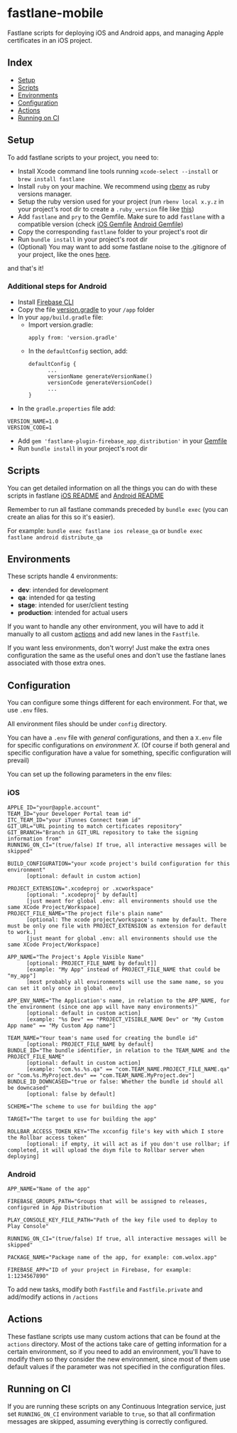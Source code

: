 fastlane-mobile
================
Fastlane scripts for deploying iOS and Android apps, and managing Apple certificates in an iOS project.

## Index

- [Setup](#setup)
- [Scripts](#scripts)
- [Environments](#environments)
- [Configuration](#configuration)
- [Actions](#actions)
- [Running on CI](#running-on-ci)

## Setup

To add fastlane scripts to your project, you need to:

- Install Xcode command line tools running `xcode-select --install` or `brew install fastlane`
- Install `ruby` on your machine. We recommend using [rbenv](http://rbenv.org/) as ruby versions manager.
- Setup the ruby version used for your project (run `rbenv local x.y.z` in your project's root dir to create a `.ruby_version` file like [this](./.ruby_version))
- Add `fastlane` and `pry` to the Gemfile. Make sure to add `fastlane` with a compatible version (check [iOS Gemfile](./ios/Gemfile) [Android Gemfile](./android/Gemfile))
- Copy the corresponding `fastlane` folder to your project's root dir
- Run `bundle install` in your project's root dir
- (Optional) You may want to add some fastlane noise to the .gitignore of your project, like the ones [here](./.gitignore).

and that's it!


### Additional steps for Android

* Install [Firebase CLI](https://firebase.google.com/docs/cli#install-cli-mac-linux)
* Copy the file [version.gradle](./android/version.gradle) to your `/app`  folder
* In your `app/build.gradle` file:
	* Import version.gradle: 
      ```
      apply from: 'version.gradle'
      ```
	* In the `defaultConfig` section, add:
      ```
      defaultConfig {
            ...
            versionName generateVersionName()
            versionCode generateVersionCode()
            ...
      }
      ```
* In the `gradle.properties` file add:
```
VERSION_NAME=1.0
VERSION_CODE=1
```
* Add `gem 'fastlane-plugin-firebase_app_distribution'` in your [Gemfile](./android/Gemfile)
* Run `bundle install` in your project's root dir

## Scripts

You can get detailed information on all the things you can do with these scripts in fastlane [iOS README](./ios/fastlane/README.md) and [Android README](./android/fastlane/README.md)

Remember to run all fastlane commands preceded by `bundle exec` (you can create an alias for this so it's easier).

For example: `bundle exec fastlane ios release_qa` or `bundle exec fastlane android distribute_qa`

## Environments

These scripts handle 4 environments:
- **dev**: intended for development
- **qa**: intended for qa testing
- **stage**: intended for user/client testing
- **production**: intended for actual users

If you want to handle any other environment, you will have to add it manually to all custom [actions](#actions) and add new lanes in the `Fastfile`.

If you want less environments, don't worry! Just make the extra ones configuration the same as the useful ones and don't use the fastlane lanes associated with those extra ones.

## Configuration

You can configure some things different for each environment. For that, we use `.env` files.

All environment files should be under `config` directory.

You can have a `.env` file with *general* configurations, and then a `X.env` file for specific configurations on *environment X*.
(Of course if both general and specific configuration have a value for something, specific configuration will prevail)

You can set up the following parameters in the env files:

### iOS
```
APPLE_ID="your@apple.account"
TEAM_ID="your Developer Portal team id"
ITC_TEAM_ID="your iTunnes Connect team id"
GIT_URL="URL pointing to match certificates repository"
GIT_BRANCH="Branch in GIT_URL repository to take the signing information from"
RUNNING_ON_CI="(true/false) If true, all interactive messages will be skipped"

BUILD_CONFIGURATION="your xcode project's build configuration for this environment"
      [optional: default in custom action]

PROJECT_EXTENSION=".xcodeproj or .xcworkspace"
      [optional: ".xcodeproj" by default]
      [just meant for global .env: all environments should use the same XCode Project/Workspace]
PROJECT_FILE_NAME="The project file's plain name"
      [optional: The xcode project/workspace's name by default. There must be only one file with PROJECT_EXTENSION as extension for default to work.]
      [just meant for global .env: all environments should use the same XCode Project/Workspace]

APP_NAME="The Project's Apple Visible Name"
      [optional: PROJECT_FILE_NAME by default]]
      [example: "My App" instead of PROJECT_FILE_NAME that could be "my_app"]
      [most probably all environments will use the same name, so you can set it only once in global .env]

APP_ENV_NAME="The Application's name, in relation to the APP_NAME, for the environment (since one app will have many environments)"
      [optional: default in custom action]
      [example: "%s Dev" == "PROJECT_VISIBLE_NAME Dev" or "My Custom App name" == "My Custom App name"]

TEAM_NAME="Your team's name used for creating the bundle id"
      [optional: PROJECT_FILE_NAME by default]
BUNDLE_ID="The bundle identifier, in relation to the TEAM_NAME and the PROJECT_FILE_NAME"
      [optional: default in custom action]
      [example: "com.%s.%s.qa" == "com.TEAM_NAME.PROJECT_FILE_NAME.qa" or "com.%s.MyProject.dev" == "com.TEAM_NAME.MyProject.dev"]
BUNDLE_ID_DOWNCASED="true or false: Whether the bundle id should all be downcased"
      [optional: false by default]

SCHEME="The scheme to use for building the app"

TARGET="The target to use for building the app"

ROLLBAR_ACCESS_TOKEN_KEY="The xcconfig file's key with which I store the Rollbar access token"
      [optional: if empty, it will act as if you don't use rollbar; if completed, it will upload the dsym file to Rollbar server when deploying]
```

### Android
```
APP_NAME="Name of the app"

FIREBASE_GROUPS_PATH="Groups that will be assigned to releases, configured in App Distribution

PLAY_CONSOLE_KEY_FILE_PATH="Path of the key file used to deploy to Play Console"

RUNNING_ON_CI="(true/false) If true, all interactive messages will be skipped"

PACKAGE_NAME="Package name of the app, for example: com.wolox.app"

FIREBASE_APP="ID of your project in Firebase, for example: 1:1234567890"
```

To add new tasks, modify both `Fastfile` and `Fastfile.private` and add/modify actions in `/actions`

## Actions

These fastlane scripts use many custom actions that can be found at the `actions` directory.
Most of the actions take care of getting information for a certain environment, so if you need to add an environment, you'll have to modify them so they consider the new environment, since most of them use default values if the parameter was not specified in the configuration files.


## Running on CI

If you are running these scripts on any Continuous Integration service, just set `RUNNING_ON_CI` environment variable to `true`, so that all confirmation messages are skipped, assuming everything is correctly configured.
